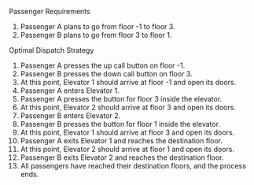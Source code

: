 Passenger Requirements  
1. Passenger A plans to go from floor -1 to floor 3.  
2. Passenger B plans to go from floor 3 to floor 1.  

Optimal Dispatch Strategy  
1. Passenger A presses the up call button on floor -1.  
2. Passenger B presses the down call button on floor 3.  
3. At this point, Elevator 1 should arrive at floor -1 and open its doors.  
4. Passenger A enters Elevator 1.  
5. Passenger A presses the button for floor 3 inside the elevator.  
6. At this point, Elevator 2 should arrive at floor 3 and open its doors.  
7. Passenger B enters Elevator 2.  
8. Passenger B presses the button for floor 1 inside the elevator.  
9. At this point, Elevator 1 should arrive at floor 3 and open its doors.  
10. Passenger A exits Elevator 1 and reaches the destination floor.  
11. At this point, Elevator 2 should arrive at floor 1 and open its doors.  
12. Passenger B exits Elevator 2 and reaches the destination floor.  
13. All passengers have reached their destination floors, and the process ends.